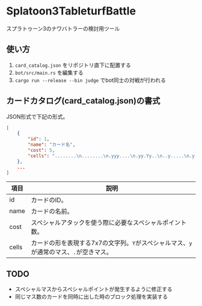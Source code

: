 # Splatoon3TableturfBattle

スプラトゥーン3のナワバトラーの検討用ツール

## 使い方

1. `card_catalog.json` をリポジトリ直下に配置する
2. `bot/src/main.rs` を編集する
3. `cargo run --release --bin judge` でbot同士の対戦が行われる

## カードカタログ(card_catalog.json)の書式

JSON形式で下記の形式。

```json
[
    {
        "id": 1,
        "name": "カード名",
        "cost": 5,
        "cells": "........\n........\n.yyy....\n.yy.Yy..\n..y.....\n.y......\n........\n........"
    },
    ...
]
```

|項目|説明|
|--|--|
|id|カードのID。|
|name|カードの名前。|
|cost|スペシャルアタックを使う際に必要なスペシャルポイント数。|
|cells|カードの形を表現する7x7の文字列。`Y`がスペシャルマス、`y`が通常のマス、`.`が空きマス。|

## TODO
- スペシャルマスからスペシャルポイントが発生するように修正する
- 同じマス数のカードを同時に出した時のブロック処理を実装する